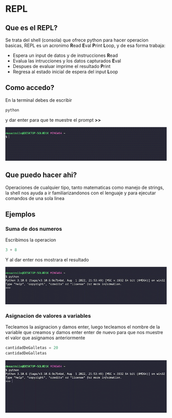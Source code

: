 # REPL

## Que es el REPL?

Se trata del shell (consola) que ofrece python para hacer operacion basicas, REPL es un acronimo **R**ead **E**val **P**rint **L**oop, y de esa forma trabaja:

* Espera un input de datos y de instrucciones **R**ead
* Evalua las intrucciones y los datos capturados **E**val
* Despues de evaluar imprime el resultado **P**rint
* Regresa al estado inicial de espera del input **L**oop

## Como accedo?

En la terminal debes de escribir

```bash
python
```

y dar enter para que te muestre el prompt **>>**

![1659906357990](image/README/1659906357990.png)

## Que puedo hacer ahi?

Operaciones de cualquier tipo, tanto matematicas como manejo de strings, la shell nos ayuda a ir familiarizandonos con el lenguaje y para ejecutar comandos de una sola linea

## Ejemplos


### Suma de dos numeros

Escribimos la operacion

```python
3 + 8
```

Y al dar enter nos mostrara el resultado

![1659906702040](image/README/1659906702040.png)

### Asignacion de valores a variables

Tecleamos la asignacion y damos enter, luego tecleamos el nombre de la variable que creamos y damos enter enter de nuevo para que nos muestre el valor que asignamos anteriormente

```python
cantidadDeGalletas = 20
cantidadDeGalletas
```

![1659907605867](image/README/1659907605867.png)
